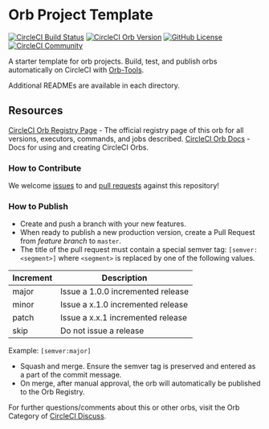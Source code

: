 # Orb Project Template

[![CircleCI Build Status](https://circleci.com/gh/adrian-kenya-limited/fluttercmdscircleciorb.svg?style=shield "CircleCI Build Status")](https://circleci.com/gh/adrian-kenya-limited/fluttercmdscircleciorb) [![CircleCI Orb Version](https://badges.circleci.com/orbs/adriankenya/fluttercmdscircleciorb.svg)](https://circleci.com/orbs/registry/orb/adriankenya/fluttercmdscircleciorb) [![GitHub License](https://img.shields.io/badge/license-MIT-lightgrey.svg)](https://raw.githubusercontent.com/adrian-kenya-limited/fluttercmdscircleciorb/master/LICENSE) [![CircleCI Community](https://img.shields.io/badge/community-CircleCI%20Discuss-343434.svg)](https://discuss.circleci.com/c/ecosystem/orbs)



A starter template for orb projects. Build, test, and publish orbs automatically on CircleCI with [Orb-Tools](https://circleci.com/orbs/registry/orb/circleci/orb-tools).

Additional READMEs are available in each directory.



## Resources

[CircleCI Orb Registry Page](https://circleci.com/orbs/registry/orb/adriankenya/fluttercmdscircleciorb) - The official registry page of this orb for all versions, executors, commands, and jobs described.
[CircleCI Orb Docs](https://circleci.com/docs/2.0/orb-intro/#section=configuration) - Docs for using and creating CircleCI Orbs.

### How to Contribute

We welcome [issues](https://github.com/adrian-kenya-limited/fluttercmdscircleciorb/issues) to and [pull requests](https://github.com/adrian-kenya-limited/fluttercmdscircleciorb/pulls) against this repository!

### How to Publish
* Create and push a branch with your new features.
* When ready to publish a new production version, create a Pull Request from _feature branch_ to `master`.
* The title of the pull request must contain a special semver tag: `[semver:<segment>]` where `<segment>` is replaced by one of the following values.

| Increment | Description|
| ----------| -----------|
| major     | Issue a 1.0.0 incremented release|
| minor     | Issue a x.1.0 incremented release|
| patch     | Issue a x.x.1 incremented release|
| skip      | Do not issue a release|

Example: `[semver:major]`

* Squash and merge. Ensure the semver tag is preserved and entered as a part of the commit message.
* On merge, after manual approval, the orb will automatically be published to the Orb Registry.


For further questions/comments about this or other orbs, visit the Orb Category of [CircleCI Discuss](https://discuss.circleci.com/c/orbs).

